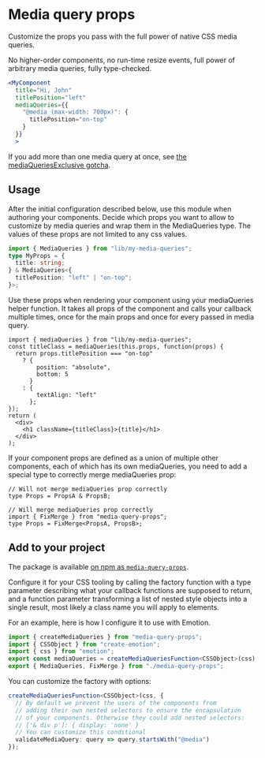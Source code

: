 # Media query props

Customize the props you pass with the full power of native CSS media queries.

No higher-order components, no run-time resize events, full power of arbitrary media queries, fully type-checked.

```jsx
<MyComponent
  title="Hi, John"
  titlePosition="left"
  mediaQueries={{
    "@media (max-width: 700px)": {
      titlePosition="on-top"
    }
  }}
  >
```

If you add more than one media query at once, see [the mediaQueriesExclusive gotcha](docs/ExclusiveQueries.md).

## Usage

After the initial configuration described below, use this module when authoring your components. Decide which props you want to allow to customize by media queries and wrap them in the MediaQueries type. The values of these props are not limited to any css values.

```ts
import { MediaQueries } from "lib/my-media-queries";
type MyProps = {
  title: string;
} & MediaQueries<{
  titlePosition: "left" | "on-top";
}>;
```

Use these props when rendering your component using your mediaQueries helper function. It takes all props of the component and calls your callback multiple times, once for the main props and once for every passed in media query.

```tsx
import { mediaQueries } from "lib/my-media-queries";
const titleClass = mediaQueries(this.props, function(props) {
  return props.titlePosition === "on-top"
    ? {
        position: "absolute",
        bottom: 5
      }
    : {
        textAlign: "left"
      };
});
return (
  <div>
    <h1 className={titleClass}>{title}</h1>
  </div>
);
```

If your component props are defined as a union of multiple other components, each of which has its own mediaQueries, you need to add a special type to correctly merge mediaQueries prop:

```tsx
// Will not merge mediaQueries prop correctly
type Props = PropsA & PropsB;

// Will merge mediaQueries prop correctly
import { FixMerge } from "media-query-props";
type Props = FixMerge<PropsA, PropsB>;
```

## Add to your project

The package is available [on npm as `media-query-props`](https://www.npmjs.com/package/media-query-props).

Configure it for your CSS tooling by calling the factory function with a type parameter describing what your callback functions are supposed to return, and a function parameter transforming a list of nested style objects into a single result, most likely a class name you will apply to elements.

For an example, here is how I configure it to use with Emotion.

```ts
import { createMediaQueries } from "media-query-props";
import { CSSObject } from "create-emotion";
import { css } from "emotion";
export const mediaQueries = createMediaQueriesFunction<CSSObject>(css);
export { MediaQueries, FixMerge } from "./media-query-props";
```

You can customize the factory with options:

```ts
createMediaQueriesFunction<CSSObject>(css, {
  // By default we prevent the users of the components from
  // adding their own nested selectors to ensure the encapsulation
  // of your components. Otherwise they could add nested selectors:
  // ['& div p']: { display: 'none' }
  // You can customize this conditional
  validateMediaQuery: query => query.startsWith("@media")
});
```
